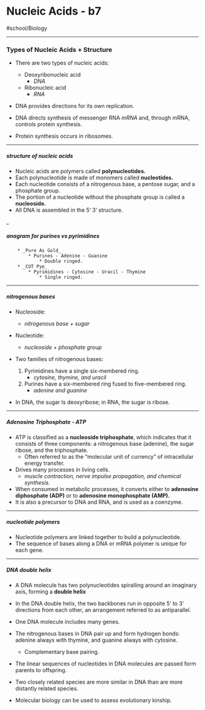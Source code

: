 # Nucleic Acids - b7
#school/Biology
- - - -
### Types of Nucleic Acids + Structure
* There are two types of nucleic acids:
	* Deoxyribonucleic acid
		* _DNA_
	* Ribonucleic acid
		* _RNA_

* DNA provides directions for its own replication.
* DNA directs synthesis of messenger RNA _mRNA_ and, through mRNA, controls protein synthesis.
* Protein synthesis occurs in ribosomes.
- - - -
##### structure of nucleic acids
* Nucleic acids are polymers called **polynucleotides.**
* Each polynucleotide is made of monomers called **nucleotides.**
* Each nucleotide consists of a nitrogenous base, a pentose sugar, and a phosphate group.
* The portion of a nucleotide without the phosphate group is called a **nucleoside.**
* All DNA is assembled in the 5’ 3’ structure.

_
##### anagram for purines vs pyrimidines
		* _Pure As Gold_
			* Purines - Adenine - Guanine
				* Double ringed.
		* _CUT Pye_
			* Pyrimidines - Cytosine - Uracil - Thymine
				* Single ringed.
- - - -
##### nitrogenous bases
* Nucleoside:
	* _nitrogenous base + sugar_
* Nucleotide:
	* _nucleoside + phosphate group_

* Two families of nitrogenous bases:
	1. Pyrimidines have a single six-membered ring.
		* _cytosine, thymine, and uracil_
	2. Purines have a six-membered ring fused to five-membered ring.
		* _adenine and guanine_
* In DNA, the sugar Is deoxyribose; in RNA, the sugar is ribose.
- - - -
##### Adenosine Triphosphate - ATP
* ATP is classified as a **nucleoside triphosphate**, which indicates that it consists of three components: a nitrogenous base (adenine), the sugar ribose, and the triphosphate.
	* Often referred to as the “molecular unit of currency” of intracellular energy transfer.
* Drives many processes in living cells.
	* _muscle contraction, nerve impulse propagation, and chemical synthesis._
* When consumed in metabolic processes, it converts either to **adenosine diphosphate (ADP)** or to **adenosine monophosphate (AMP).**
* It is also a precursor to DNA and RNA, and is used as a coenzyme.

- - - -
##### nucleotide polymers
* Nucleotide polymers are linked together to build a polynucleotide.
* The sequence of bases along a DNA or mRNA polymer is unique for each gene.
- - - -
##### DNA double helix
* A DNA molecule has two polynucleotides spiralling around an imaginary axis, forming a **double helix**
* In the DNA double helix, the two backbones run in opposite 5’ to 3’ directions from each other, an arrangement referred to as antiparallel.
* One DNA molecule includes many genes.
* The nitrogenous bases in DNA pair up and form hydrogen bonds: adenine always with thymine, and guanine always with cytosine.
	* Complementary base pairing.

* The linear sequences of nucleotides in DNA molecules are passed form parents to offspring.
* Two closely related species are more similar in DNA than are more distantly related species.
* Molecular biology can be used to assess evolutionary kinship.

